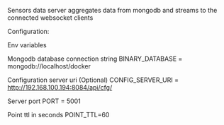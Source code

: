 Sensors data server aggregates data from mongodb and streams to the connected websocket clients

Configuration:

Env variables

Mongodb database connection string
BINARY_DATABASE = mongodb://localhost/docker

Configuration server uri (Optional)
CONFIG_SERVER_URI = http://192.168.100.194:8084/api/cfg/

Server port
PORT = 5001

Point ttl in seconds
POINT_TTL=60